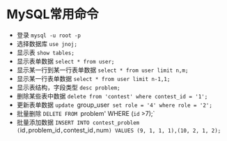 # MySQL常用命令

- 登录 `mysql -u root -p`
- 选择数据库 `use jnoj;`
- 显示表 `show tables;`
- 显示表单数据 `select * from user;`
- 显示某一行到某一行表单数据 `select * from user limit n,m;`
- 显示某一行表单数据 `select * from user limit n-1,1;`
- 显示表结构，字段类型 `desc problem;`
- 删除某些表中数据 `delete from 'contest' where contest_id = '1';`
- 更新表单数据 `update `group_user` set role = '4' where role = '2';`
- 批量删除 `DELETE FROM `problem' WHERE (`id` >7);`
- 批量添加数据 `INSERT INTO contest_problem (`id`,`problem_id`,`contest_id`,`num`) VALUES (9, 1, 1, 1),(10, 2, 1, 2);`

